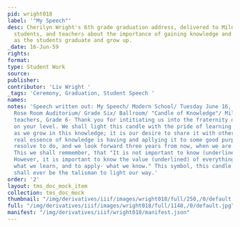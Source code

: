 ```yaml
---
pid: wright018
label: '"My Speech"'
desc: Cherilyn Wright's 6th grade graduation address, delivered to Mildred L. Johnson,
  students, and teachers about the importance of gaining knowledge and sharing it
  as the students graduate and grow up.
_date: 16-Jun-59
rights:
format:
type: Student Work
source:
publisher:
contributor: 'Liv Wright '
_tags: 'Ceremony, Graduation, Student Speech '
names:
notes: 'Speech written out: My Speech/ Modern School/ Tuesday June 16, 1959/ Graduation/
  Rose Room Auditorium/ Grade Six/ Ballroom/ "Candle of Knowledge"/ Mildred, parents,
  teachers, Grade 6- Thank you for intitiating us into the fraternity of knowledge
  on your level. We shall light this candle with the pride of learning and achieving-
  as we grow in this knowledge; it is our desire to share it with others, for the
  real essence of knowledge is having and apllying it to some good purpose. This we
  resolve to do, and we look forward three years from now, when we are being graduated.
  This we shall remmember, that "It is not important to know (underlined) everything.
  However, it is important to know the value (underlined) of everything- to appreciate
  what we learn, and to apply- what we know." This symbol, this candle of knowledge
  shall ever be the talisman to light our way.'
order: '2'
layout: tms_doc_mock_item
collection: tms_doc_mock
thumbnail: "/img/derivatives/iiif/images/wright018/full/250,/0/default.jpg"
full: "/img/derivatives/iiif/images/wright018/full/1140,/0/default.jpg"
manifest: "/img/derivatives/iiif/wright018/manifest.json"
---
```

